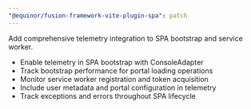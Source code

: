 ```yaml
---
"@equinor/fusion-framework-vite-plugin-spa": patch
---
```


Add comprehensive telemetry integration to SPA bootstrap and service worker.

- Enable telemetry in SPA bootstrap with ConsoleAdapter
- Track bootstrap performance for portal loading operations
- Monitor service worker registration and token acquisition
- Include user metadata and portal configuration in telemetry
- Track exceptions and errors throughout SPA lifecycle
